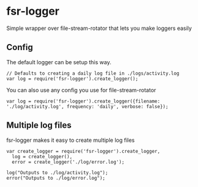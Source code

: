 fsr-logger
==========

Simple wrapper over file-stream-rotator that lets you make loggers easily

## Config

The default logger can be setup this way.

```
// Defaults to creating a daily log file in ./logs/activity.log
var log = require('fsr-logger').create_logger(); 
```

You can also use any config you use for file-stream-rotator

```
var log = require('fsr-logger').create_logger({filename: './log/activity.log', frequency: 'daily', verbose: false});
```

## Multiple log files
fsr-logger makes it easy to create multiple log files

```
var create_logger = require('fsr-logger').create_logger,
  log = create_logger(),
  error = create_logger('./log/error.log');

log("Outputs to ./log/activity.log");
error("Outputs to ./log/error.log");
```

